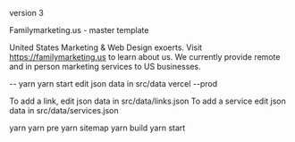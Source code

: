 version 3

Familymarketing.us - master template

United States Marketing & Web Design exoerts. Visit https://familymarketing.us to learn about us. We currently provide remote and in person marketing services to US businesses. 

--
yarn
yarn start
edit json data in src/data
vercel --prod

To add a link, edit json data in src/data/links.json
To add a service edit json data in src/data/services.json


yarn 
yarn pre
yarn sitemap
yarn build
yarn start


